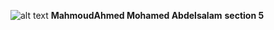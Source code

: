 ![alt text](https://www.facebook.com/photo?fbid=2346426872124231&set=a.108698535897087)
**MahmoudAhmed Mohamed Abdelsalam**
**section 5**

